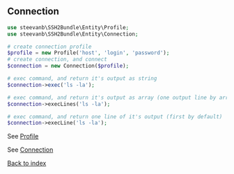 Connection
----------

```php
use steevanb\SSH2Bundle\Entity\Profile;
use steevanb\SSH2Bundle\Entity\Connection;

# create connection profile
$profile = new Profile('host', 'login', 'password');
# create connection, and connect
$connection = new Connection($profile);

# exec command, and return it's output as string
$connection->exec('ls -la');

# exec command, and return it's output as array (one output line by array element)
$connection->execLines('ls -la');

# exec command, and return one line of it's output (first by default)
$connection->execLine('ls -la');
```

See [Profile](profile.md)

See [Connection](connection.md)

[Back to index](../../README.md)
